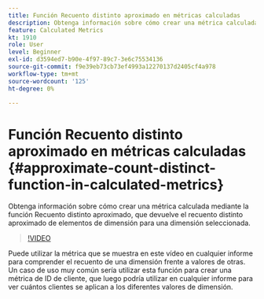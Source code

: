 ```yaml
---
title: Función Recuento distinto aproximado en métricas calculadas
description: Obtenga información sobre cómo crear una métrica calculada mediante la función Recuento distinto aproximado, que devuelve el recuento distinto aproximado de elementos de dimensión para una dimensión seleccionada.
feature: Calculated Metrics
kt: 1910
role: User
level: Beginner
exl-id: d3594ed7-b90e-4f97-89c7-3e6c75534136
source-git-commit: f9e39eb73cb73ef4993a12270137d2405cf4a978
workflow-type: tm+mt
source-wordcount: '125'
ht-degree: 0%

---
```


# Función Recuento distinto aproximado en métricas calculadas {#approximate-count-distinct-function-in-calculated-metrics}

Obtenga información sobre cómo crear una métrica calculada mediante la función Recuento distinto aproximado, que devuelve el recuento distinto aproximado de elementos de dimensión para una dimensión seleccionada.

>[!VIDEO](https://video.tv.adobe.com/v/37509/?quality=12&learn=on&captions=spa)

Puede utilizar la métrica que se muestra en este vídeo en cualquier informe para comprender el recuento de una dimensión frente a valores de otras. Un caso de uso muy común sería utilizar esta función para crear una métrica de ID de cliente, que luego podría utilizar en cualquier informe para ver cuántos clientes se aplican a los diferentes valores de dimensión.
